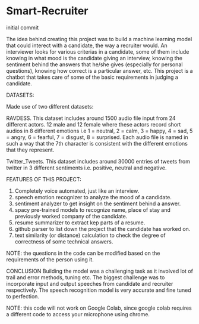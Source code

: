 # Smart-Recruiter
initial commit

The idea behind creating this project was to build a machine learning model that could interect with a candidate, the way a recruiter would. An interviewer looks for various criterias in a candidate, some of them include knowing in what mood is the candidate giving an interview, knowing the sentiment behind the answers that he/she gives (especially for personal questions), knowing how correct is a particular answer, etc.
This project is a chatbot that takes care of some of the basic requirements in judging a candidate.


DATASETS:

Made use of two different datasets:

RAVDESS. This dataset includes around 1500 audio file input from 24 different actors. 12 male and 12 female where these actors record short audios in 8 different emotions i.e 1 = neutral, 2 = calm, 3 = happy, 4 = sad, 5 = angry, 6 = fearful, 7 = disgust, 8 = surprised.
Each audio file is named in such a way that the 7th character is consistent with the different emotions that they represent.

Twitter_Tweets. This dataset includes around 30000 entries of tweets from twitter in 3 different sentiments i.e. positive, neutral and negative.

FEATURES OF THIS PROJECT:
1. Completely voice automated, just like an interview.
2. speech emotion recognizer to analyze the mood of a candidate.
3. sentiment analyzer to get insight on the sentiment behind a answer.
4. spacy pre-trained models to recognize name, place of stay and previously worked company of the candidate.
5. resume summarizer to extract kep parts of a resume.
6. github parser to list down the project that the candidate has worked on.
7. text similarity (or distance) calculation to check the degree of correctness of some technical answers.

NOTE: the questions in the code can be modified based on the requirements of the person using it.

CONCLUSION
Building the model was a challenging task as it involved lot of trail and error methods, tuning etc. The biggest challenge was to incorporate input and output speeches from candidate and recruiter respectively. The speech recognition model is very accurate and fine tuned to perfection.

NOTE: this code will not work on Google Colab, since google colab requires a different code to access your microphone using chrome.
